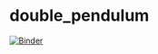 # double_pendulum
[![Binder](https://mybinder.org/badge_logo.svg)](https://mybinder.org/v2/gh/AndrewChe7/double_pendulum/master)
